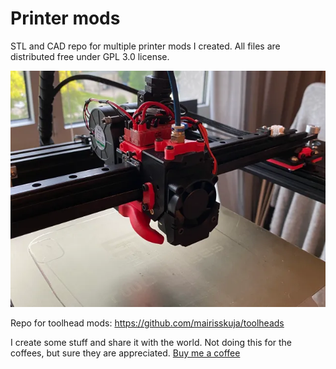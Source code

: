 # Printer mods

STL and CAD repo for multiple printer mods I created.
All files are distributed free under GPL 3.0 license.

![Tiny Frog 5mm bowden collet for EVA 3 toolhead](https://github.com/mairisskuja/toolheads/blob/main/001.webp)

Repo for toolhead mods: https://github.com/mairisskuja/toolheads

I create some stuff and share it with the world. Not doing this for the coffees, but sure they are appreciated.
[Buy me a coffee](https://www.buymeacoffee.com/iconicfab)
